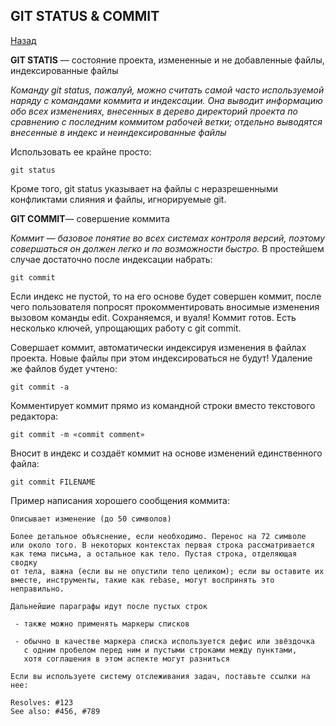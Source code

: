 ## GIT STATUS & COMMIT
[Назад](./readme.md)

**GIT STATIS** — состояние проекта, измененные и не добавленные файлы, индексированные файлы

*Команду git status, пожалуй, можно считать самой часто используемой наряду с командами коммита и индексации. Она выводит информацию обо всех изменениях, внесенных в дерево директорий проекта по сравнению с последним коммитом рабочей ветки; отдельно выводятся внесенные в индекс и неиндексированные файлы*

Использовать ее крайне просто:
```
git status
```

Кроме того, git status указывает на файлы с неразрешенными конфликтами слияния и файлы, игнорируемые git.

**GIT COMMIT**— совершение коммита

*Коммит — базовое понятие во всех системах контроля версий, поэтому совершаться он должен легко и по возможности быстро.* 
В простейшем случае достаточно после индексации набрать:
```
git commit
```
Если индекс не пустой, то на его основе будет совершен коммит, после чего пользователя попросят прокомментировать вносимые изменения вызовом команды edit. Сохраняемся, и вуаля! Коммит готов. Есть несколько ключей, упрощающих работу с git commit.

Совершает коммит, автоматически индексируя изменения в файлах проекта. Новые файлы при этом индексироваться не будут! Удаление же файлов будет учтено:
```
git commit -a
```
Комментирует коммит прямо из командной строки вместо текстового редактора:
```
git commit -m «commit comment»
```
Вносит в индекс и создаёт коммит на основе изменений единственного файла:
```
git commit FILENAME
```
Пример написания хорошего сообщения коммита:
```
Описывает изменение (до 50 символов)

Более детальное объяснение, если необходимо. Перенос на 72 символе
или около того. В некоторых контекстах первая строка рассматривается
как тема письма, а остальное как тело. Пустая строка, отделяющая сводку
от тела, важна (если вы не опустили тело целиком); если вы оставите их
вместе, инструменты, такие как rebase, могут воспринять это неправильно.

Дальнейшие параграфы идут после пустых строк

 - также можно применять маркеры списков

 - обычно в качестве маркера списка используется дефис или звёздочка
   с одним пробелом перед ним и пустыми строками между пунктами,
   хотя соглашения в этом аспекте могут разниться

Если вы используете систему отслеживания задач, поставьте ссылки на нее:

Resolves: #123
See also: #456, #789
```
